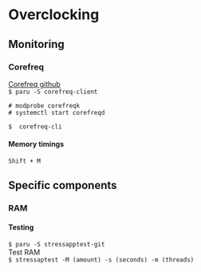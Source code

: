 # Overclocking
## Monitoring
### Corefreq
[Corefreq github](https://github.com/cyring/CoreFreq)  
`$ paru -S corefreq-client`  

`# modprobe corefreqk`  
`# systemctl start corefreqd`  

`$  corefreq-cli`  

#### Memory timings
`Shift + M`  

## Specific components
### RAM
#### Testing
`$ paru -S stressapptest-git`  
Test RAM  
`$ stressaptest -M (amount) -s (seconds) -m (threads)`  

